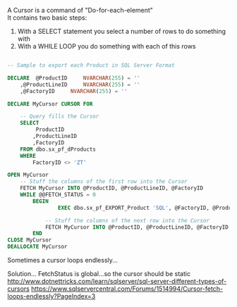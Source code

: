 
A Cursor is a command of "Do-for-each-element"  
It contains two basic steps:  

1. With a SELECT statement you select a number of rows to do something with
1. With a WHILE LOOP you do something with each of this rows

````SQL

-- Sample to export each Product in SQL Server Format

DECLARE	 @ProductID		NVARCHAR(255) = ''
	,@ProductLineID		NVARCHAR(255) = ''
	,@FactoryID		NVARCHAR(255) = ''

DECLARE MyCursor CURSOR FOR

	-- Query fills the Cursor
	SELECT 
		 ProductID
		,ProductLineID
		,FactoryID
	FROM dbo.sx_pf_dProducts
	WHERE 
		FactoryID <> 'ZT'

OPEN MyCursor
	-- Stuff the columns of the first row into the Cursor
	FETCH MyCursor INTO @ProductID, @ProductLineID, @FactoryID
	WHILE @@FETCH_STATUS = 0
		BEGIN
     	 		EXEC dbo.sx_pf_EXPORT_Product 'SQL', @FactoryID, @ProductlineID, @ProductID, 1

			-- Stuff the columns of the next row into the Cursor
      		FETCH MyCursor INTO @ProductID, @ProductLineID, @FactoryID
		END
CLOSE MyCursor
DEALLOCATE MyCursor
````

Sometimes a cursor loops endlessly...

Solution... FetchStatus is global...so the cursor should be static
http://www.dotnettricks.com/learn/sqlserver/sql-server-different-types-of-cursors
https://www.sqlservercentral.com/Forums/1514994/Cursor-fetch-loops-endlessly?PageIndex=3
